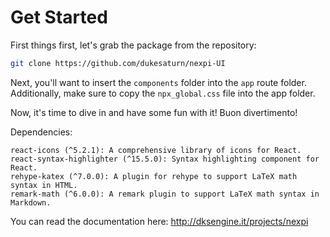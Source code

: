 # Get Started

First things first, let's grab the package from the repository:

```bash
git clone https://github.com/dukesaturn/nexpi-UI
```

Next, you'll want to insert the `components` folder into the `app` route folder. Additionally, make sure to copy the `npx_global.css` file into the app folder.



Now, it's time to dive in and have some fun with it!
Buon divertimento! 

Dependencies:

    react-icons (^5.2.1): A comprehensive library of icons for React.
    react-syntax-highlighter (^15.5.0): Syntax highlighting component for React.
    rehype-katex (^7.0.0): A plugin for rehype to support LaTeX math syntax in HTML.
    remark-math (^6.0.0): A remark plugin to support LaTeX math syntax in Markdown.

You can read the documentation here: http://dksengine.it/projects/nexpi
